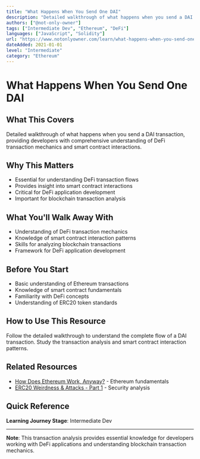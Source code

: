 ```yaml
---
title: "What Happens When You Send One DAI"
description: "Detailed walkthrough of what happens when you send a DAI transaction"
authors: ["@not-only-owner"]
tags: ["Intermediate Dev", "Ethereum", "DeFi"]
languages: ["JavaScript", "Solidity"]
url: "https://www.notonlyowner.com/learn/what-happens-when-you-send-one-dai"
dateAdded: 2021-01-01
level: "Intermediate"
category: "Ethereum"
---
```


# What Happens When You Send One DAI

## What This Covers

Detailed walkthrough of what happens when you send a DAI transaction, providing developers with comprehensive understanding of DeFi transaction mechanics and smart contract interactions.

## Why This Matters

- Essential for understanding DeFi transaction flows
- Provides insight into smart contract interactions
- Critical for DeFi application development
- Important for blockchain transaction analysis

## What You'll Walk Away With

- Understanding of DeFi transaction mechanics
- Knowledge of smart contract interaction patterns
- Skills for analyzing blockchain transactions
- Framework for DeFi application development

## Before You Start

- Basic understanding of Ethereum transactions
- Knowledge of smart contract fundamentals
- Familiarity with DeFi concepts
- Understanding of ERC20 token standards

## How to Use This Resource

Follow the detailed walkthrough to understand the complete flow of a DAI transaction. Study the transaction analysis and smart contract interaction patterns.

## Related Resources

- [How Does Ethereum Work, Anyway?](https://www.preethikasireddy.com/post/how-does-ethereum-work-anyway) - Ethereum fundamentals
- [ERC20 Weirdness & Attacks - Part 1](https://33audits.hashnode.dev/erc20-weirdness-attacks-part-1) - Security analysis

## Quick Reference

**Learning Journey Stage**: Intermediate Dev

---

**Note**: This transaction analysis provides essential knowledge for developers working with DeFi applications and understanding blockchain transaction mechanics. 